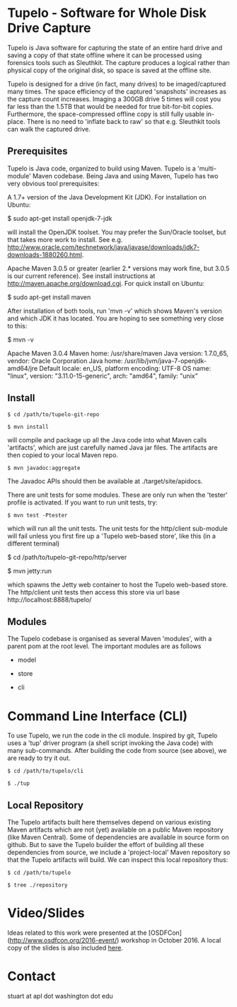 Tupelo - Software for Whole Disk Drive Capture
==============================================

Tupelo is Java software for capturing the state of an entire hard
drive and saving a copy of that state offline where it can be
processed using forensics tools such as Sleuthkit.  The capture
produces a logical rather than physical copy of the original disk, so
space is saved at the offline site.

Tupelo is designed for a drive (in fact, many drives) to be
imaged/captured many times.  The space efficiency of the captured
'snapshots' increases as the capture count increases.  Imaging a 300GB
drive 5 times will cost you far less than the 1.5TB that would be
needed for true bit-for-bit copies.  Furthermore, the space-compressed
offline copy is still fully usable in-place.  There is no need to
'inflate back to raw' so that e.g. Sleuthkit tools can walk the
captured drive.

Prerequisites
-------------

Tupelo is Java code, organized to build using Maven.  Tupelo is a
'multi-module' Maven codebase.  Being Java and using Maven, Tupelo has
two very obvious tool prerequisites:

A 1.7+ version of the Java Development Kit (JDK).  For installation on Ubuntu:

$ sudo apt-get install openjdk-7-jdk

will install the OpenJDK toolset.  You may prefer the Sun/Oracle
toolset, but that takes more work to install. See
e.g. http://www.oracle.com/technetwork/java/javase/downloads/jdk7-downloads-1880260.html.

Apache Maven 3.0.5 or greater (earlier 2.* versions may work fine, but
3.0.5 is our current reference). See install instructions at
http://maven.apache.org/download.cgi.  For quick install on Ubuntu:

$ sudo apt-get install maven

After installation of both tools, run 'mvn -v' which shows Maven's
version and which JDK it has located.  You are hoping to see something
very close to this:

$ mvn -v

Apache Maven 3.0.4
Maven home: /usr/share/maven
Java version: 1.7.0_65, vendor: Oracle Corporation
Java home: /usr/lib/jvm/java-7-openjdk-amd64/jre
Default locale: en_US, platform encoding: UTF-8
OS name: "linux", version: "3.11.0-15-generic", arch: "amd64", family: "unix"

Install
-------

```
$ cd /path/to/tupelo-git-repo

$ mvn install
```

will compile and package up all the Java code into what Maven calls
'artifacts', which are just carefully named Java jar files.  The
artifacts are then copied to your local Maven repo.

```
$ mvn javadoc:aggregate
```

The Javadoc APIs should then be available at ./target/site/apidocs.

There are unit tests for some modules.  These are only run when the
'tester' profile is activated.  If you want to run unit tests, try:

```
$ mvn test -Ptester
```

which will run all the unit tests.  The unit tests for the http/client
sub-module will fail unless you first fire up a 'Tupelo web-based
store', like this (in a different terminal)

$ cd /path/to/tupelo-git-repo/http/server

$ mvn jetty:run

which spawns the Jetty web container to host the Tupelo web-based
store.  The http/client unit tests then access this store via
url base http://localhost:8888/tupelo/

Modules
-------

The Tupelo codebase is organised as several Maven 'modules', with a
parent pom at the root level.  The important modules are as follows

* model

* store

* cli

# Command Line Interface (CLI)

To use Tupelo, we run the code in the cli module.  Inspired by git,
Tupelo uses a 'tup' driver program (a shell script invoking the Java
code) with many sub-commands. After building the code from source (see
above), we are ready to try it out.


```
$ cd /path/to/tupelo/cli

$ ./tup
```


Local Repository
----------------

The Tupelo artifacts built here themselves depend on various
existing Maven artifacts which are not (yet) available on a public
Maven repository (like Maven Central).  Some of dependencies are
available in source form on github.  But to save the Tupelo builder
the effort of building all these dependencies from source, we include a
'project-local' Maven repository so that the Tupelo artifacts will
build.  We can inspect this local repository thus:

```
$ cd /path/to/tupelo

$ tree ./repository
```


# Video/Slides

Ideas related to this work were presented at the [OSDFCon]
(http://www.osdfcon.org/2016-event/) workshop in October 2016.  A local copy
of the slides is also included [here](./doc/MacleanTupeloOSDF2016.pdf).

# Contact

stuart at apl dot washington dot edu

